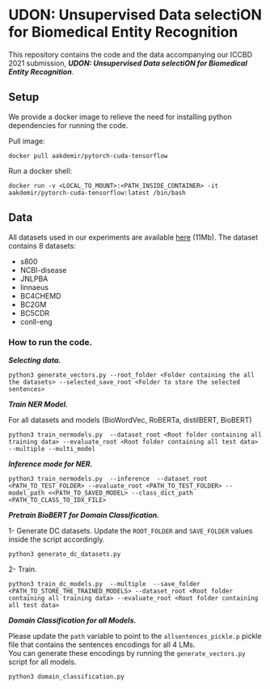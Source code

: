 # UDON: Unsupervised Data selectiON for Biomedical Entity Recognition


This repository contains the code and the data accompanying our ICCBD 2021 submission, 
***UDON: Unsupervised Data selectiON for Biomedical Entity Recognition***.  


## Setup

We provide a docker image to relieve the need for installing python dependencies for running the code.

Pull image:  
```
docker pull aakdemir/pytorch-cuda-tensorflow
```

Run a docker shell:  

```
docker run -v <LOCAL_TO_MOUNT>:<PATH_INSIDE_CONTAINER> -it aakdemir/pytorch-cuda-tensorflow:latest /bin/bash
```



## Data

All datasets used in our experiments are available [here](https://drive.google.com/file/d/1iZ3Jv1RrChbbxB0vaQHIrPw5EftjHzds/view?usp=sharing) (11Mb).
The dataset contains 8 datasets:

- s800
- NCBI-disease
- JNLPBA
- linnaeus
- BC4CHEMD
- BC2GM
- BC5CDR
- conll-eng



### How to run the code.


***Selecting data.***

```
python3 generate_vectors.py --root_folder <Folder containing the all the datasets> --selected_save_root <Folder to store the selected sentences> 
```



***Train NER Model.*** 

For all datasets and models (BioWordVec, RoBERTa, distilBERT, BioBERT)
```
python3 train_nermodels.py  --dataset_root <Root folder containing all training data> --evaluate_root <Root folder containing all test data>  --multiple --multi_model
```

***Inference mode for NER.*** 

```
python3 train_nermodels.py  --inference  --dataset_root <PATH_TO_TEST_FOLDER> --evaluate_root <PATH_TO_TEST_FOLDER> --model_path <<PATH_TO_SAVED_MODEL> --class_dict_path <PATH_TO_CLASS_TO_IDX_FILE>
```

***Pretrain BioBERT for Domain Classification.*** 


1- Generate DC datasets. Update the ```ROOT_FOLDER``` and ```SAVE_FOLDER``` values inside the script accordingly. 


```
python3 generate_dc_datasets.py
```

2- Train.  
```
python3 train_dc_models.py  --multiple  --save_folder <PATH_TO_STORE_THE_TRAINED_MODELS> --dataset_root <Root folder containing all training data> --evaluate_root <Root folder containing all test data>
```


***Domain Classification for all Models.*** 

Please update the ```path``` variable to point to the ```allsentences_pickle.p``` pickle file that contains the sentences encodings for all 4 LMs.  
You can generate these encodings by running the ```generate_vectors.py ``` script for all models.

```
python3 domain_classification.py
```